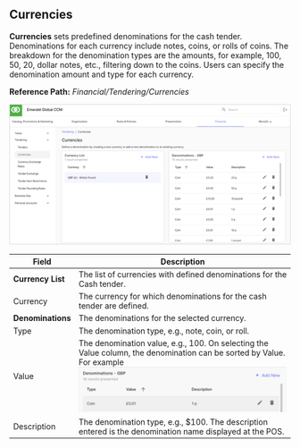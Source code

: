 ## Currencies

**Currencies** sets predefined denominations for the cash tender. Denominations for each currency include notes, coins, or rolls of coins. The breakdown for the denomination types are the amounts, for example, 100, 50, 20, dollar notes, etc., filtering down to the coins. Users can specify the denomination amount and type for each currency.

**Reference Path:** *Financial/Tendering/Currencies*

![Currencies Screen](/Images/CurrenciesScreen.png)

|**Field**|**Description**|
|---------|----------|
|**Currency List**|The list of currencies with defined denominations for the Cash tender.|
|Currency|The currency for which denominations for the cash tender are defined.|
|**Denominations**|The denominations for the selected currency.|
|Type|The denomination type, e.g., note, coin, or roll.|
|Value|The denomination value, e.g., 100. On selecting the Value column, the denomination can be sorted by Value.<BR>For example<BR>![Denominations](/Images/Denominations.png)|
|Description|The denomination type, e.g., $100. The description entered is the denomination name displayed at the POS.|